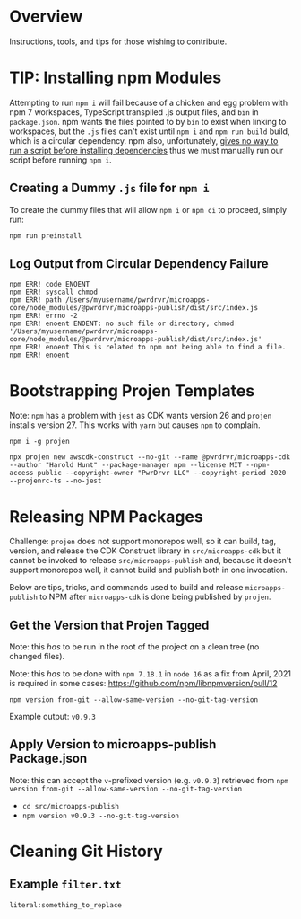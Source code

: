 # Overview

Instructions, tools, and tips for those wishing to contribute.

# TIP: Installing npm Modules

Attempting to run `npm i` will fail because of a chicken and egg problem with npm 7 workspaces, TypeScript transpiled .js output files, and `bin` in `package.json`. npm wants the files pointed to by `bin` to exist when linking to workspaces, but the `.js` files can't exist until `npm i` and `npm run build` build, which is a circular dependency. npm also, unfortunately, [gives no way to run a script before installing dependencies](https://stackoverflow.com/questions/46725374/how-to-run-a-script-before-installing-any-npm-module) thus we must manually run our script before running `npm i`.

## Creating a Dummy `.js` file for `npm i`

To create the dummy files that will allow `npm i` or `npm ci` to proceed, simply run:

```sh
npm run preinstall
```

## Log Output from Circular Dependency Failure

```log
npm ERR! code ENOENT
npm ERR! syscall chmod
npm ERR! path /Users/myusername/pwrdrvr/microapps-core/node_modules/@pwrdrvr/microapps-publish/dist/src/index.js
npm ERR! errno -2
npm ERR! enoent ENOENT: no such file or directory, chmod '/Users/myusername/pwrdrvr/microapps-core/node_modules/@pwrdrvr/microapps-publish/dist/src/index.js'
npm ERR! enoent This is related to npm not being able to find a file.
npm ERR! enoent
```

# Bootstrapping Projen Templates

Note: `npm` has a problem with `jest` as CDK wants version 26 and `projen` installs version 27. This works with `yarn` but causes `npm` to complain.

```
npm i -g projen

npx projen new awscdk-construct --no-git --name @pwrdrvr/microapps-cdk --author "Harold Hunt" --package-manager npm --license MIT --npm-access public --copyright-owner "PwrDrvr LLC" --copyright-period 2020 --projenrc-ts --no-jest
```

# Releasing NPM Packages

Challenge: `projen` does not support monorepos well, so it can build, tag, version, and release the CDK Construct library in `src/microapps-cdk` but it cannot be invoked to release `src/microapps-publish` and, because it doesn't support monorepos well, it cannot build and publish both in one invocation.

Below are tips, tricks, and commands used to build and release `microapps-publish` to NPM after `microapps-cdk` is done being published by `projen`.

## Get the Version that Projen Tagged

Note: this _has_ to be run in the root of the project on a clean tree (no changed files).

Note: this _has_ to be done with `npm 7.18.1` in `node 16` as a fix from April, 2021 is required in some cases: https://github.com/npm/libnpmversion/pull/12

`npm version from-git --allow-same-version --no-git-tag-version`

Example output: `v0.9.3`

## Apply Version to microapps-publish Package.json

Note: this can accept the `v`-prefixed version (e.g. `v0.9.3`) retrieved from `npm version from-git --allow-same-version --no-git-tag-version`

- `cd src/microapps-publish`
- `npm version v0.9.3 --no-git-tag-version`

# Cleaning Git History

## Example `filter.txt`

`literal:something_to_replace`
